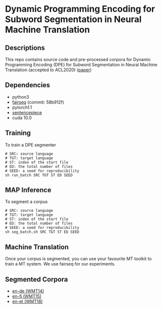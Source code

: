 # Dynamic Programming Encoding for Subword Segmentation in Neural Machine Translation

## Descriptions
This repo contains source code and pre-processed corpora for Dynamic Programming Encoding (DPE) for Subword Segmentation in Neural Machine Translation (accepted to ACL2020) ([paper](https://arxiv.org/abs/2005.06606))


## Dependencies
* python3
* [fairseq](https://github.com/pytorch/fairseq) (commit: 58b912f)
* pytorch1.1
* [sentencepiece](https://github.com/google/sentencepiece)
* cuda 10.0

## Training
To train a DPE segmenter
```shell
# SRC: source language
# TGT: target language
# ST: index of the start file
# ED: the total number of files
# SEED: a seed for reproducibility
sh run_batch SRC TGT ST ED SEED
```

## MAP Inference
To segment a corpus
```shell
# SRC: source language
# TGT: target language
# ST: index of the start file
# ED: the total number of files
# SEED: a seed for reproducibility
sh seg_batch.sh SRC TGT ST ED SEED
```

## Machine Translation
Once your corpus is segmented, you can use your favourite MT toolkit to train a MT system. We use fairseq for our experiments.

## Segmented Corpora
* [en-de (WMT14)](https://drive.google.com/file/d/1BxaHJGkJ4vRFuhPno3DMtcVWBI4aC8bh/view?usp=sharing)
* [en-fi (WMT15)](https://drive.google.com/file/d/1J7uX5TQ2ivMowLWFmZrYrtJ47DeEWG2Q/view?usp=sharing)
* [en-et (WMT18)](https://drive.google.com/file/d/1Z9azC-FGJABmxTo29P46BhwNsCbaRu9P/view?usp=sharing)
